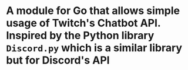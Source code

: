 # A module for Go that allows simple usage of Twitch's Chatbot API. Inspired by the Python library `Discord.py` which is a similar library but for Discord's API
